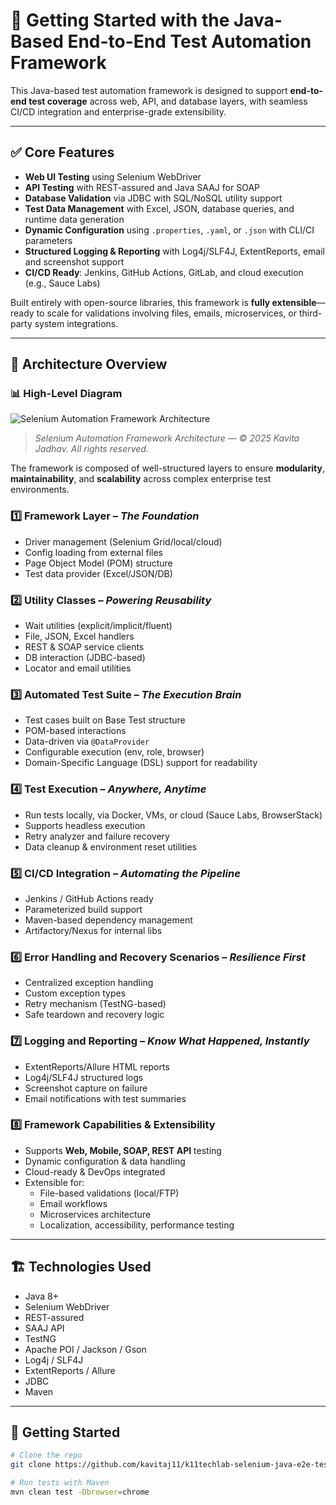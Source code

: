 # 🧰 Getting Started with the Java-Based End-to-End Test Automation Framework

This Java-based test automation framework is designed to support **end-to-end test coverage** across web, API, and database layers, with seamless CI/CD integration and enterprise-grade extensibility.

---

## ✅ Core Features

- **Web UI Testing** using Selenium WebDriver  
- **API Testing** with REST-assured and Java SAAJ for SOAP  
- **Database Validation** via JDBC with SQL/NoSQL utility support  
- **Test Data Management** with Excel, JSON, database queries, and runtime data generation  
- **Dynamic Configuration** using `.properties`, `.yaml`, or `.json` with CLI/CI parameters  
- **Structured Logging & Reporting** with Log4j/SLF4J, ExtentReports, email and screenshot support  
- **CI/CD Ready**: Jenkins, GitHub Actions, GitLab, and cloud execution (e.g., Sauce Labs)  

Built entirely with open-source libraries, this framework is **fully extensible**—ready to scale for validations involving files, emails, microservices, or third-party system integrations.

---

## 🧱 Architecture Overview

### 📊 High-Level Diagram

![Selenium Automation Framework Architecture](testartifacts/assets/framework_architecture.png)

> *Selenium Automation Framework Architecture — © 2025 Kavita Jadhav. All rights reserved.*


The framework is composed of well-structured layers to ensure **modularity**, **maintainability**, and **scalability** across complex enterprise test environments.

### 1️⃣ Framework Layer – *The Foundation*
- Driver management (Selenium Grid/local/cloud)
- Config loading from external files
- Page Object Model (POM) structure
- Test data provider (Excel/JSON/DB)

### 2️⃣ Utility Classes – *Powering Reusability*
- Wait utilities (explicit/implicit/fluent)
- File, JSON, Excel handlers
- REST & SOAP service clients
- DB interaction (JDBC-based)
- Locator and email utilities

### 3️⃣ Automated Test Suite – *The Execution Brain*
- Test cases built on Base Test structure
- POM-based interactions
- Data-driven via `@DataProvider`
- Configurable execution (env, role, browser)
- Domain-Specific Language (DSL) support for readability

### 4️⃣ Test Execution – *Anywhere, Anytime*
- Run tests locally, via Docker, VMs, or cloud (Sauce Labs, BrowserStack)
- Supports headless execution
- Retry analyzer and failure recovery
- Data cleanup & environment reset utilities

### 5️⃣ CI/CD Integration – *Automating the Pipeline*
- Jenkins / GitHub Actions ready
- Parameterized build support
- Maven-based dependency management
- Artifactory/Nexus for internal libs

### 6️⃣ Error Handling and Recovery Scenarios – *Resilience First*
- Centralized exception handling
- Custom exception types
- Retry mechanism (TestNG-based)
- Safe teardown and recovery logic

### 7️⃣ Logging and Reporting – *Know What Happened, Instantly*
- ExtentReports/Allure HTML reports
- Log4j/SLF4J structured logs
- Screenshot capture on failure
- Email notifications with test summaries

### 8️⃣ Framework Capabilities & Extensibility
- Supports **Web, Mobile, SOAP, REST API** testing
- Dynamic configuration & data handling
- Cloud-ready & DevOps integrated
- Extensible for:
  - File-based validations (local/FTP)
  - Email workflows
  - Microservices architecture
  - Localization, accessibility, performance testing

---

## 🏗️ Technologies Used

- Java 8+
- Selenium WebDriver
- REST-assured
- SAAJ API
- TestNG
- Apache POI / Jackson / Gson
- Log4j / SLF4J
- ExtentReports / Allure
- JDBC
- Maven

---

## 🚀 Getting Started

```bash
# Clone the repo
git clone https://github.com/kavitaj11/k11techlab-selenium-java-e2e-test-automation-framework.git

# Run tests with Maven
mvn clean test -Dbrowser=chrome


